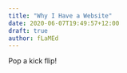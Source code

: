 ```yaml
---
title: "Why I Have a Website"
date: 2020-06-07T19:49:57+12:00
draft: true
author: fLaMEd
---
```


Pop a kick flip!